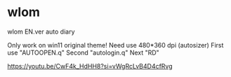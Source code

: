 # wlom
wlom EN.ver auto diary


Only work on win11 original theme!
Need use 480*360 dpi (autosizer)
First use "AUTOOPEN.q"
Second "autologin.q"
Next "RD"

https://youtu.be/CwF4k_HdHH8?si=vWgRcLvB4D4cfRvg
